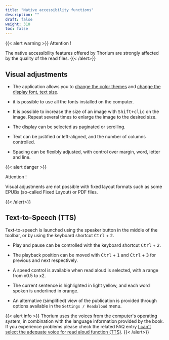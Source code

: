 ```yaml
---
title: "Native accessibility functions"
description: ""
draft: false
weight: 310
toc: false
---
```



{{< alert warning >}}
Attention !

The native accessibility features offered by Thorium are strongly 
affected by the quality of the read files. 
{{< /alert>}}


## Visual adjustments

- The application allows you to [change the color themes](/thorium-reader-doc/210_reading/215_ReadingParameters/#th%c3%a8me) and [change the display font, text size](/thorium-reader-doc/210_reading/215_ReadingParameters/#texte).

- it is possible to use all the fonts installed on the computer.

- It is possible to increase the size of an image with <kbd>Shift+clic</kbd> on the image. Repeat several times to enlarge the image to the desired size.

- The display can be selected as paginated or scrolling.

- Text can be justified or left-aligned, and the number of columns controlled. 

- Spacing can be flexibly adjusted, with control over margin, word, letter and line. 

{{< alert danger >}}

Attention !

Visual adjustments are not possible with fixed layout formats such as some 
EPUBs (so-called <span lang="en">Fixed Layout</span>) 
or PDF files.

{{< /alert>}}

## Text-to-Speech (TTS)

Text-to-speech is launched using the speaker button in the middle of the toolbar, 
or by using the keyboard shortcut <kbd>Ctrl</kbd> + <kbd>2</kbd>.

* Play and pause can be controlled with the keyboard shortcut 
<kbd>Ctrl</kbd> + <kbd>2</kbd>.

* The playback position can be moved with <kbd>Ctrl</kbd> + <kbd>1</kbd> 
and <kbd>Ctrl</kbd> + <kbd>3</kbd> for previous and next respectively.

* A speed control is available when read aloud 
is selected, with a range from x0.5 to x2.

* The current sentence is highlighted in light yellow, and each word spoken is 
underlined in orange.

* An alternative (simplified) view of the publication is provided through 
options available in the `Settings / Readaloud` menu.

{{< alert info >}}
Thorium uses the voices from the computer's operating system, in combination with the language information provided by the book. If you experience problems please check the related FAQ entry [I can't select the adequate voice for read aloud function (TTS)](../400_ressources/430_faq#TTSvoices).
{{< /alert>}}